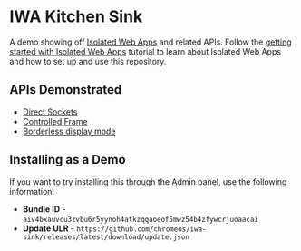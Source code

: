 # IWA Kitchen Sink

A demo showing off [Isolated Web Apps](https://github.com/WICG/isolated-web-apps/) and related APIs. Follow the [getting started with Isolated Web Apps](https://chromeos.dev/en/tutorials/getting-started-with-isolated-web-apps) tutorial to learn about Isolated Web Apps and how to set up and use this repository.

## APIs Demonstrated

- [Direct Sockets](https://github.com/WICG/direct-sockets)
- [Controlled Frame](https://github.com/WICG/controlled-frame)
- [Borderless display mode](https://github.com/WICG/manifest-incubations/blob/gh-pages/borderless-explainer.md)

## Installing as a Demo

If you want to try installing this through the Admin panel, use the following information:
* **Bundle ID** - `aiv4bxauvcu3zvbu6r5yynoh4atkzqqaoeof5mwz54b4zfywcrjuoaacai`
* **Update ULR** - `https://github.com/chromeos/iwa-sink/releases/latest/download/update.json`

